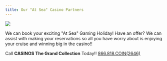 ```yaml
---
title: Our "At Sea" Casino Partners
---
```

![](/uploads/ctgc-preferred-cruise-partners.jpg)

We can book your exciting "At Sea" Gaming Holiday!  Have an offer? We can assist with making your reservations so all you have worry about is enjoying your cruise and winning big in the casino!!

Call **CASINOS The Grand Collection** Today!! [866.818.COIN(2646)](tel:18668182646)